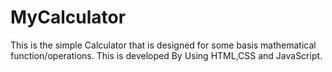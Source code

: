 # MyCalculator

This is the simple Calculator that is designed for some basis mathematical function/operations.
This is developed By Using HTML,CSS and JavaScript.
